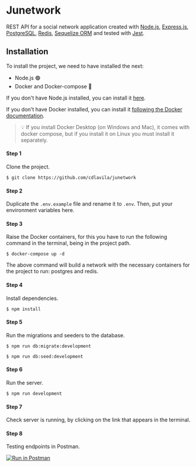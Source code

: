 # Junetwork

REST API for a social network application created with [Node.js](https://nodejs.org/es/), [Express.js](https://expressjs.com/es/), [PostgreSQL](https://www.postgresql.org/), [Redis](https://redis.io/), [Sequelize ORM](https://sequelize.org/) and tested with [Jest](https://jestjs.io/).

## Installation
To install the project, we need to have installed the next:
- Node.js 🟢
- Docker and Docker-compose 🐋

If you don't have Node.js installed, you can install it [here](https://nodejs.org/es/).

If you don't have Docker installed, you can install it [following the Docker documentation](https://docs.docker.com/engine/install/).

<blockquote>
<span>
💡
</span>
<span>
If you install Docker Desktop (on Windows and Mac), it comes with docker compose, but if you install it on Linux you must install it separately.
</span>
</blockquote>


#### Step 1
Clone the project.
```
$ git clone https://github.com/cdlavila/junetwork
```

#### Step 2
Duplicate the `.env.example` file and rename it to `.env`. Then, put your environment variables here.

#### Step 3
Raise the Docker containers, for this you have to run the following command in the terminal, being in the project path.
```
$ docker-compose up -d
```
The above command will build a network with the necessary containers for the project to run: postgres and redis.

#### Step 4
Install dependencies.
```
$ npm install
```

#### Step 5
Run the migrations and seeders to the database.
```
$ npm run db:migrate:development
```
```
$ npm run db:seed:development
```

#### Step 6
Run the server.

```
$ npm run development
```

#### Step 7
Check server is running, by clicking on the link that appears in the terminal.

#### Step 8
Testing endpoints in Postman.

[![Run in Postman](https://run.pstmn.io/button.svg)](https://documenter.getpostman.com/view/14110882/2s847ESaNQ)
